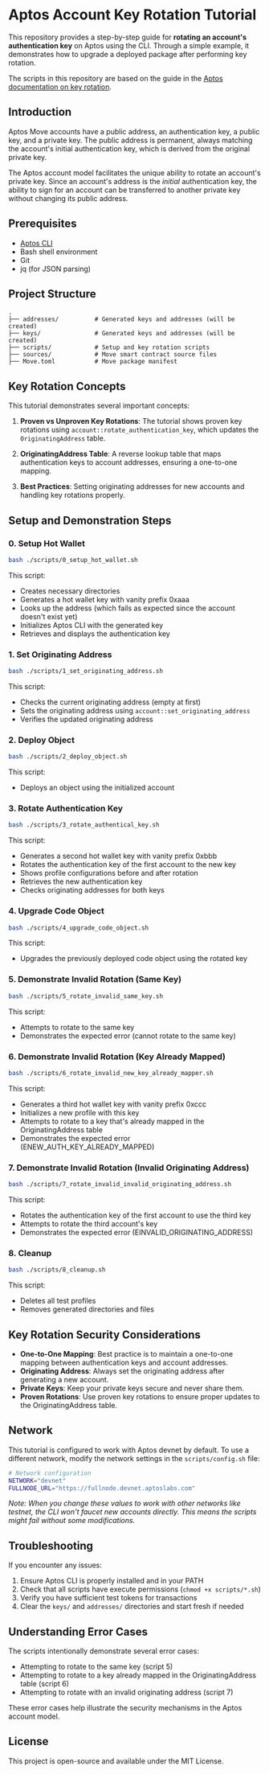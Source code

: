 # Aptos Account Key Rotation Tutorial

This repository provides a step-by-step guide for **rotating an account's authentication key** on Aptos using the CLI. Through a simple example, it demonstrates how to upgrade a deployed package after performing key rotation.

The scripts in this repository are based on the guide in the [Aptos documentation on key rotation](https://aptos.dev/en/build/guides/key-rotation).

## Introduction

Aptos Move accounts have a public address, an authentication key, a public key, and a private key. The public address is permanent, always matching the account's initial authentication key, which is derived from the original private key.

The Aptos account model facilitates the unique ability to rotate an account's private key. Since an account's address is the _initial_ authentication key, the ability to sign for an account can be transferred to another private key without changing its public address.

## Prerequisites

- [Aptos CLI](https://aptos.dev/cli-tools/aptos-cli-tool/install-aptos-cli)
- Bash shell environment
- Git
- jq (for JSON parsing)

## Project Structure

```
.
├── addresses/          # Generated keys and addresses (will be created)
├── keys/               # Generated keys and addresses (will be created)
├── scripts/            # Setup and key rotation scripts
├── sources/            # Move smart contract source files
├── Move.toml           # Move package manifest
```

## Key Rotation Concepts

This tutorial demonstrates several important concepts:

1. **Proven vs Unproven Key Rotations**: The tutorial shows proven key rotations using `account::rotate_authentication_key`, which updates the `OriginatingAddress` table.

2. **OriginatingAddress Table**: A reverse lookup table that maps authentication keys to account addresses, ensuring a one-to-one mapping.

3. **Best Practices**: Setting originating addresses for new accounts and handling key rotations properly.

## Setup and Demonstration Steps

### 0. Setup Hot Wallet

```bash
bash ./scripts/0_setup_hot_wallet.sh
```

This script:
- Creates necessary directories
- Generates a hot wallet key with vanity prefix 0xaaa
- Looks up the address (which fails as expected since the account doesn't exist yet)
- Initializes Aptos CLI with the generated key
- Retrieves and displays the authentication key

### 1. Set Originating Address

```bash
bash ./scripts/1_set_originating_address.sh
```

This script:
- Checks the current originating address (empty at first)
- Sets the originating address using `account::set_originating_address`
- Verifies the updated originating address

### 2. Deploy Object

```bash
bash ./scripts/2_deploy_object.sh
```

This script:
- Deploys an object using the initialized account

### 3. Rotate Authentication Key

```bash
bash ./scripts/3_rotate_authentical_key.sh
```

This script:
- Generates a second hot wallet key with vanity prefix 0xbbb
- Rotates the authentication key of the first account to the new key
- Shows profile configurations before and after rotation
- Retrieves the new authentication key
- Checks originating addresses for both keys

### 4. Upgrade Code Object

```bash
bash ./scripts/4_upgrade_code_object.sh
```

This script:
- Upgrades the previously deployed code object using the rotated key

### 5. Demonstrate Invalid Rotation (Same Key)

```bash
bash ./scripts/5_rotate_invalid_same_key.sh
```

This script:
- Attempts to rotate to the same key
- Demonstrates the expected error (cannot rotate to the same key)

### 6. Demonstrate Invalid Rotation (Key Already Mapped)

```bash
bash ./scripts/6_rotate_invalid_new_key_already_mapper.sh
```

This script:
- Generates a third hot wallet key with vanity prefix 0xccc
- Initializes a new profile with this key
- Attempts to rotate to a key that's already mapped in the OriginatingAddress table
- Demonstrates the expected error (ENEW_AUTH_KEY_ALREADY_MAPPED)

### 7. Demonstrate Invalid Rotation (Invalid Originating Address)

```bash
bash ./scripts/7_rotate_invalid_invalid_originating_address.sh
```

This script:
- Rotates the authentication key of the first account to use the third key
- Attempts to rotate the third account's key
- Demonstrates the expected error (EINVALID_ORIGINATING_ADDRESS)

### 8. Cleanup

```bash
bash ./scripts/8_cleanup.sh
```

This script:
- Deletes all test profiles
- Removes generated directories and files

## Key Rotation Security Considerations

- **One-to-One Mapping**: Best practice is to maintain a one-to-one mapping between authentication keys and account addresses.
- **Originating Address**: Always set the originating address after generating a new account.
- **Private Keys**: Keep your private keys secure and never share them.
- **Proven Rotations**: Use proven key rotations to ensure proper updates to the OriginatingAddress table.

## Network

This tutorial is configured to work with Aptos devnet by default. To use a different network, modify the network settings in the `scripts/config.sh` file:

```bash
# Network configuration
NETWORK="devnet"
FULLNODE_URL="https://fullnode.devnet.aptoslabs.com"
```

*Note: When you change these values to work with other networks like testnet, the CLI won't faucet new accounts directly. This means the scripts might fail without some modifications.*

## Troubleshooting

If you encounter any issues:

1. Ensure Aptos CLI is properly installed and in your PATH
2. Check that all scripts have execute permissions (`chmod +x scripts/*.sh`)
3. Verify you have sufficient test tokens for transactions
4. Clear the `keys/` and `addresses/` directories and start fresh if needed

## Understanding Error Cases

The scripts intentionally demonstrate several error cases:
- Attempting to rotate to the same key (script 5)
- Attempting to rotate to a key already mapped in the OriginatingAddress table (script 6)
- Attempting to rotate with an invalid originating address (script 7)

These error cases help illustrate the security mechanisms in the Aptos account model.

## License

This project is open-source and available under the MIT License.

